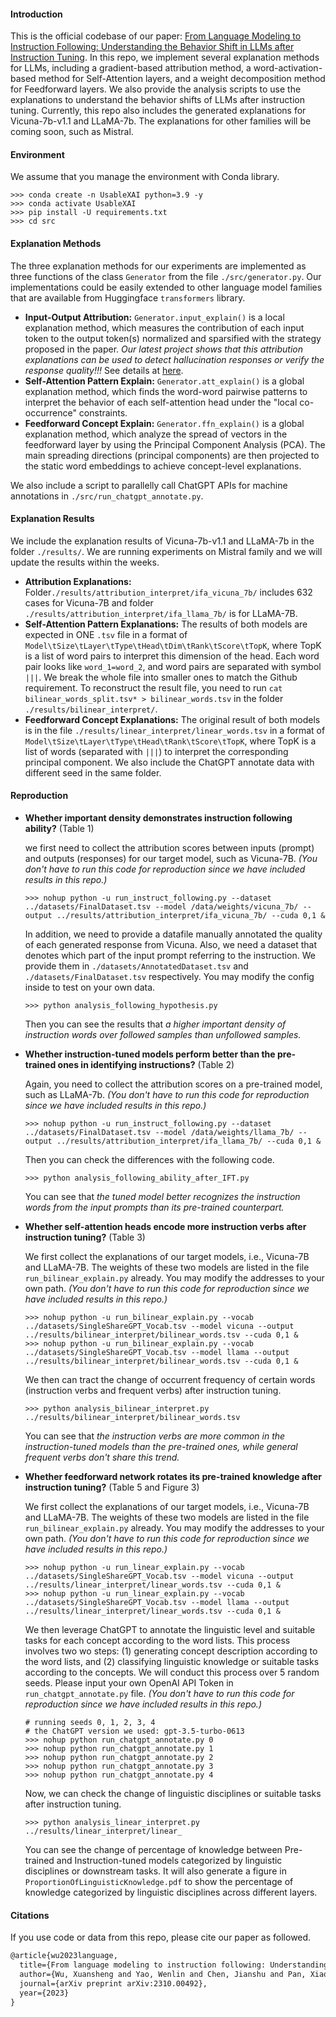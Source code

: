 #### Introduction

This is the official codebase of our paper: [From Language Modeling to Instruction Following: Understanding the Behavior Shift in LLMs after Instruction Tuning](https://arxiv.org/abs/2310.00492). In this repo, we implement several explanation methods for LLMs, including a gradient-based attribution method, a word-activation-based method for Self-Attention layers, and a weight decomposition method for Feedforward layers. We also provide the analysis scripts to use the explanations to understand the behavior shifts of LLMs after instruction tuning. Currently, this repo also includes the generated explanations for Vicuna-7b-v1.1 and LLaMA-7b. The explanations for other families will be coming soon, such as Mistral.

#### Environment

We assume that you manage the environment with Conda library.

```shell
>>> conda create -n UsableXAI python=3.9 -y
>>> conda activate UsableXAI
>>> pip install -U requirements.txt
>>> cd src
```

#### Explanation Methods

The three explanation methods for our experiments are implemented as three functions of the class `Generator` from the file `./src/generator.py`. Our implementations could be easily extended to other language model families that are available from Huggingface `transformers` library.

* __Input-Output Attribution:__ `Generator.input_explain()` is a local explanation method, which measures the contribution of each input token to the output token(s) normalized and sparsified with the strategy proposed in the paper. _Our latest project shows that this attribution explanations can be used to detect hallucination responses or verify the response quality!!!_ See details at [here](https://github.com/JacksonWuxs/UsableXAI_LLM).
* __Self-Attention Pattern Explain:__ ``Generator.att_explain()`` is a global explanation method, which finds the word-word pairwise patterns to interpret the behavior of each self-attention head under the "local co-occurrence" constraints. 
* __Feedforward Concept Explain:__ ``Generator.ffn_explain()`` is a global explanation method, which analyze the spread of vectors in the feedforward layer by using the Principal Component Analysis (PCA). The main spreading directions (principal components) are then projected to the static word embeddings to achieve concept-level explanations. 

We also include a script to parallelly call ChatGPT APIs for machine annotations in  `./src/run_chatgpt_annotate.py`.

#### Explanation Results

We include the explanation results of Vicuna-7b-v1.1 and LLaMA-7b in the folder `./results/`. We are running experiments on Mistral family and we will update the results within the weeks. 

* __Attribution Explanations:__ Folder`./results/attribution_interpret/ifa_vicuna_7b/` includes 632 cases for Vicuna-7B and folder `./results/attribution_interpret/ifa_llama_7b/` is for LLaMA-7B.
* __Self-Attention Pattern Explanations:__ The results of both models are expected in ONE `.tsv` file in a format of ``Model\tSize\tLayer\tType\tHead\tDim\tRank\tScore\tTopK``, where TopK is a list of word pairs to interpret this dimension of the head. Each word pair looks like `word_1=word_2`, and word pairs are separated with symbol `|||`. We break the whole file into smaller ones to match the Github requirement. To reconstruct the result file, you need to run ``cat bilinear_words_split.tsv* > bilinear_words.tsv`` in the folder `./results/bilinear_interpret/`. 
* __Feedforward Concept Explanations:__ The original result of both models is in the file `./results/linear_interpret/linear_words.tsv` in a format of `Model\tSize\tLayer\tType\tHead\tRank\tScore\tTopK`, where TopK is a list of words (separated with `|||`) to interpret the corresponding principal component. We also include the ChatGPT annotate data with different seed in the same folder. 

#### Reproduction

* __Whether important density demonstrates instruction following ability?__ (Table 1)

  we first need to collect the attribution scores between inputs (prompt) and outputs (responses) for our target model, such as Vicuna-7B. _(You don't have to run this code for reproduction since we have included results in this repo.)_

  ```shell
  >>> nohup python -u run_instruct_following.py --dataset ../datasets/FinalDataset.tsv --model /data/weights/vicuna_7b/ --output ../results/attribution_interpret/ifa_vicuna_7b/ --cuda 0,1 &
  ```

  In addition, we need to provide a datafile manually annotated the quality of each generated response from Vicuna. Also, we need a dataset that denotes which part of the input prompt referring to the instruction. We provide them in `./datasets/AnnotatedDataset.tsv` and `./datasets/FinalDataset.tsv` respectively. You may modify the config inside to test on your own data.

  ```shell
  >>> python analysis_following_hypothesis.py 
  ```

  Then you can see the results that _a higher important density of instruction words over followed samples than unfollowed samples._

* __Whether instruction-tuned models perform better than the pre-trained ones in identifying instructions?__ (Table 2)

  Again, you need to collect the attribution scores on a pre-trained model, such as LLaMA-7b. _(You don't have to run this code for reproduction since we have included results in this repo.)_

  ```shell
  >>> nohup python -u run_instruct_following.py --dataset ../datasets/FinalDataset.tsv --model /data/weights/llama_7b/ --output ../results/attribution_interpret/ifa_llama_7b/ --cuda 0,1 &
  ```

  Then you can check the differences with the following code.

  ```
  >>> python analysis_following_ability_after_IFT.py
  ```

  You can see that _the tuned model better recognizes the instruction words from the input prompts than its pre-trained counterpart._ 

* __Whether self-attention heads encode more instruction verbs after instruction tuning?__ (Table 3)

  We first collect the explanations of our target models, i.e., Vicuna-7B and LLaMA-7B. The weights of these two models are listed in the file `run_bilinear_explain.py` already. You may modify the addresses to your own path. _(You don't have to run this code for reproduction since we have included results in this repo.)_

  ```shell
  >>> nohup python -u run_bilinear_explain.py --vocab ../datasets/SingleShareGPT_Vocab.tsv --model vicuna --output ../results/bilinear_interpret/bilinear_words.tsv --cuda 0,1 &
  >>> nohup python -u run_bilinear_explain.py --vocab ../datasets/SingleShareGPT_Vocab.tsv --model llama --output ../results/bilinear_interpret/bilinear_words.tsv --cuda 0,1 &
  ```

  We then can tract the change of occurrent frequency of certain words (instruction verbs and frequent verbs) after instruction tuning. 

  ```shell
  >>> python analysis_bilinear_interpret.py ../results/bilinear_interpret/bilinear_words.tsv
  ```

  You can see that _the instruction verbs are more common in the instruction-tuned models than the pre-trained ones, while general frequent verbs don't share this trend._

* __Whether feedforward network rotates its pre-trained knowledge after instruction tuning?__ (Table 5 and Figure 3)

  We first collect the explanations of our target models, i.e., Vicuna-7B and LLaMA-7B. The weights of these two models are listed in the file `run_bilinear_explain.py` already. You may modify the addresses to your own path. _(You don't have to run this code for reproduction since we have included results in this repo.)_

  ```shell
  >>> nohup python -u run_linear_explain.py --vocab ../datasets/SingleShareGPT_Vocab.tsv --model vicuna --output ../results/linear_interpret/linear_words.tsv --cuda 0,1 &
  >>> nohup python -u run_linear_explain.py --vocab ../datasets/SingleShareGPT_Vocab.tsv --model llama --output ../results/linear_interpret/linear_words.tsv --cuda 0,1 &
  ```

  We then leverage ChatGPT to annotate the linguistic level and suitable tasks for each concept according to the word lists. This process involves two wo steps: (1) generating concept description according to the word lists, and (2) classifying linguistic knowledge or suitable tasks according to the concepts. We will conduct this process over 5 random seeds.  Please input your own OpenAI API Token in `run_chatgpt_annotate.py` file. _(You don't have to run this code for reproduction since we have included results in this repo.)_

  ```shell
  # running seeds 0, 1, 2, 3, 4
  # the ChatGPT version we used: gpt-3.5-turbo-0613
  >>> nohup python run_chatgpt_annotate.py 0
  >>> nohup python run_chatgpt_annotate.py 1
  >>> nohup python run_chatgpt_annotate.py 2
  >>> nohup python run_chatgpt_annotate.py 3
  >>> nohup python run_chatgpt_annotate.py 4
  ```

  Now, we can check the change of linguistic disciplines or suitable tasks after instruction tuning.

  ```shell
  >>> python analysis_linear_interpret.py ../results/linear_interpret/linear_
  ```

  You can see the change of percentage of knowledge between Pre-trained and Instruction-tuned models categorized by linguistic disciplines or downstream tasks. It will also generate a figure in `ProportionOfLinguisticKnowledge.pdf` to show the percentage of knowledge categorized by linguistic disciplines across different layers. 

#### Citations

If you use code or data from this repo, please cite our paper as followed.

```latex
@article{wu2023language,
  title={From language modeling to instruction following: Understanding the behavior shift in llms after instruction tuning},
  author={Wu, Xuansheng and Yao, Wenlin and Chen, Jianshu and Pan, Xiaoman and Wang, Xiaoyang and Liu, Ninghao and Yu, Dong},
  journal={arXiv preprint arXiv:2310.00492},
  year={2023}
}
```

